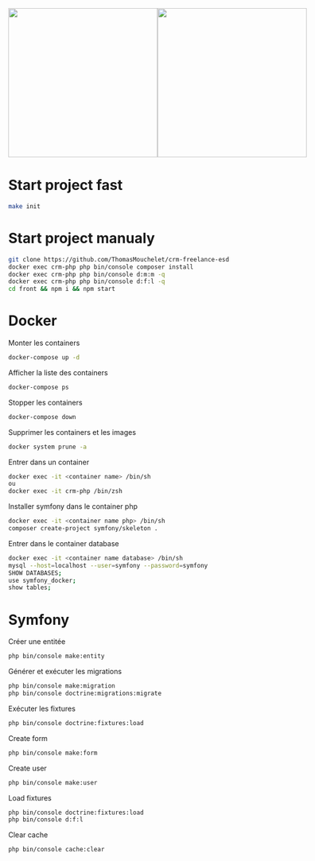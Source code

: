 <div style="display: flex;align-items: center;">
    <div>
        <img src="https://d31ezp3r8jwmks.cloudfront.net/P4LMkQbCoYdT6NiE8ZjETEbw" width="300px">
    </div>
    <div>
        <img src="https://api-platform.com/logo.png" width="300px">
    </div>
</div>

# Start project fast
```bash
make init
```
# Start project manualy
```bash
git clone https://github.com/ThomasMouchelet/crm-freelance-esd
docker exec crm-php php bin/console composer install
docker exec crm-php php bin/console d:m:m -q
docker exec crm-php php bin/console d:f:l -q
cd front && npm i && npm start
```

# Docker
Monter les containers
```bash
docker-compose up -d
```
Afficher la liste des containers
```bash
docker-compose ps
```
Stopper les containers
```bash
docker-compose down
```
Supprimer les containers et les images
```bash
docker system prune -a
```
Entrer dans un container
```bash
docker exec -it <container name> /bin/sh
ou
docker exec -it crm-php /bin/zsh
```
Installer symfony dans le container php
```bash
docker exec -it <container name php> /bin/sh
composer create-project symfony/skeleton .
```
Entrer dans le container database
```bash
docker exec -it <container name database> /bin/sh
mysql --host=localhost --user=symfony --password=symfony
SHOW DATABASES;
use symfony_docker;
show tables;
```

# Symfony

Créer une entitée
```bash
php bin/console make:entity
```
Générer et exécuter les migrations
```bash
php bin/console make:migration
php bin/console doctrine:migrations:migrate
```
Exécuter les fixtures
```bash
php bin/console doctrine:fixtures:load
```
Create form
```bash
php bin/console make:form
```
Create user
```bash
php bin/console make:user
```
Load fixtures
```bash
php bin/console doctrine:fixtures:load
php bin/console d:f:l
```
Clear cache
```bash
php bin/console cache:clear
```